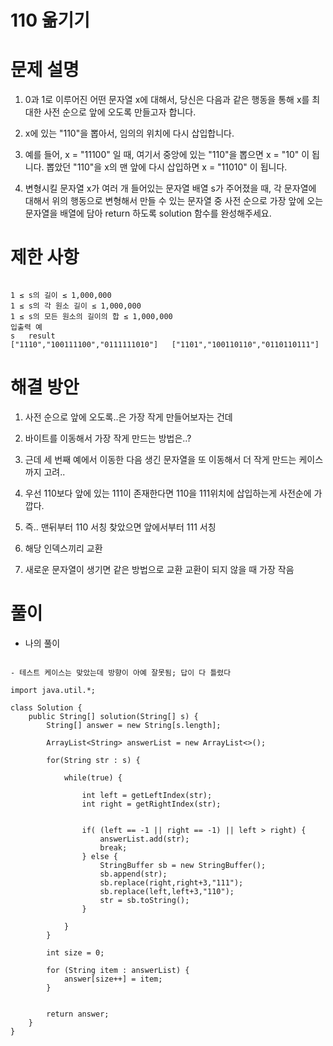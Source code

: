# 110 옮기기

# 문제 설명

1. 0과 1로 이루어진 어떤 문자열 x에 대해서, 당신은 다음과 같은 행동을 통해 x를 최대한 사전 순으로 앞에 오도록 만들고자 합니다.

2. x에 있는 "110"을 뽑아서, 임의의 위치에 다시 삽입합니다.

3. 예를 들어, x = "11100" 일 때, 여기서 중앙에 있는 "110"을 뽑으면 x = "10" 이 됩니다. 뽑았던 "110"을 x의 맨 앞에 다시 삽입하면 x = "11010" 이 됩니다.

4. 변형시킬 문자열 x가 여러 개 들어있는 문자열 배열 s가 주어졌을 때, 각 문자열에 대해서 위의 행동으로 변형해서 만들 수 있는 문자열 중 사전 순으로 가장 앞에 오는 문자열을 배열에 담아 return 하도록 solution 함수를 완성해주세요.

# 제한 사항

```

1 ≤ s의 길이 ≤ 1,000,000
1 ≤ s의 각 원소 길이 ≤ 1,000,000
1 ≤ s의 모든 원소의 길이의 합 ≤ 1,000,000
입출력 예
s	result
["1110","100111100","0111111010"]	["1101","100110110","0110110111"]

```

# 해결 방안

1. 사전 순으로 앞에 오도록..은 가장 작게 만들어보자는 건데

2. 바이트를 이동해서 가장 작게 만드는 방법은..?

3. 근데 세 번째 예에서 이동한 다음 생긴 문자열을 또 이동해서 더 작게 만드는 케이스까지 고려..

4. 우선 110보다 앞에 있는 111이 존재한다면 110을 111위치에 삽입하는게 사전순에 가깝다.

5. 즉.. 맨뒤부터 110 서칭 찾았으면 앞에서부터 111 서칭

6. 해당 인덱스끼리 교환

7. 새로운 문자열이 생기면 같은 방법으로 교환 교환이 되지 않을 때 가장 작음

# 풀이

- 나의 풀이

```

- 테스트 케이스는 맞았는데 방향이 아예 잘못됨; 답이 다 틀렸다

import java.util.*;

class Solution {
    public String[] solution(String[] s) {
        String[] answer = new String[s.length];
        
        ArrayList<String> answerList = new ArrayList<>();
        
        for(String str : s) {
            
            while(true) {
                
                int left = getLeftIndex(str);
                int right = getRightIndex(str);


                if( (left == -1 || right == -1) || left > right) {
                    answerList.add(str);
                    break;
                } else {
                    StringBuffer sb = new StringBuffer();
                    sb.append(str);
                    sb.replace(right,right+3,"111");
                    sb.replace(left,left+3,"110");
                    str = sb.toString();
                }
                
            }
        }
        
        int size = 0;
        
        for (String item : answerList) {
            answer[size++] = item;
        }
        
        
        return answer;
    }
}

```